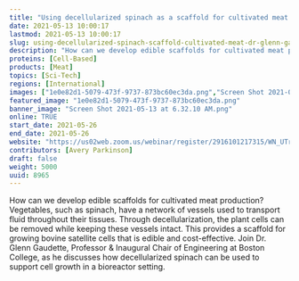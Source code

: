 ```yaml
---
title: "Using decellularized spinach as a scaffold for cultivated meat with Dr. Glenn Gaudette"
date: 2021-05-13 10:00:17
lastmod: 2021-05-13 10:00:17
slug: using-decellularized-spinach-scaffold-cultivated-meat-dr-glenn-gaudette
description: "How can we develop edible scaffolds for cultivated meat production? Vegetables, such as spinach, have a network of vessels used to transport fluid throughout their tissues. Through decellularization, the plant cells can be removed while keeping these vessels intact. This provides a scaffold for growing bovine satellite cells that is edible and cost-effective. Join Dr. Glenn Gaudette, Professor & Inaugural Chair of Engineering at Boston College, as he discusses how decellularized spinach can be used to support cell growth in a bioreactor setting."
proteins: [Cell-Based]
products: [Meat]
topics: [Sci-Tech]
regions: [International]
images: ["1e0e82d1-5079-473f-9737-873bc60ec3da.png","Screen Shot 2021-05-13 at 6.32.10 AM.png"]
featured_image: "1e0e82d1-5079-473f-9737-873bc60ec3da.png"
banner_image: "Screen Shot 2021-05-13 at 6.32.10 AM.png"
online: TRUE
start_date: 2021-05-26
end_date: 2021-05-26
website: "https://us02web.zoom.us/webinar/register/2916101217315/WN_UTrLllq8Rsep2_bNxxqYtw"
contributors: [Avery Parkinson]
draft: false
weight: 5000
uuid: 8965
---
```

How can we develop edible scaffolds for cultivated meat production?
Vegetables, such as spinach, have a network of vessels used to transport
fluid throughout their tissues. Through decellularization, the plant
cells can be removed while keeping these vessels intact. This provides a
scaffold for growing bovine satellite cells that is edible and
cost-effective. Join Dr. Glenn Gaudette, Professor & Inaugural Chair of
Engineering at Boston College, as he discusses how decellularized
spinach can be used to support cell growth in a bioreactor setting.
